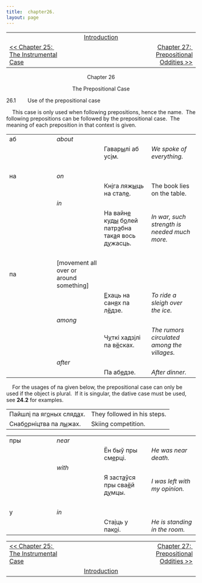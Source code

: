 ```yaml
---
title:  chapter26. 
layout: page
---
```



<table>
<colgroup>
<col style="width: 33%" />
<col style="width: 33%" />
<col style="width: 33%" />
</colgroup>
<tbody>
<tr class="odd">
<td><br />
</td>
<td style="text-align: center;"><a href="introduction.html">Introduction</a><br />
</td>
<td style="text-align: right;"><br />
</td>
</tr>
<tr class="even">
<td><a href="chapter25.html">&lt;&lt; Chapter 25:  The Instrumental Case</a><br />
</td>
<td style="text-align: center;"><br />
</td>
<td style="text-align: right;"><a href="chapter27.html">Chapter 27:  Prepositional Oddities &gt;&gt;</a></td>
</tr>
</tbody>
</table>

  

<div style="text-align: center;">

Chapter 26  
  
The Prepositional Case  

</div>

  
26.1        Use of the prepositional case  
  
    This case is only used when following prepositions, hence the name. 
The following prepositions can be followed by the prepositional case. 
The meaning of each preposition in that context is given.  
  

<table>
<colgroup>
<col style="width: 25%" />
<col style="width: 25%" />
<col style="width: 25%" />
<col style="width: 25%" />
</colgroup>
<tbody>
<tr class="odd">
<td>аб<br />
</td>
<td><span style="font-style: italic;">about</span><br />
</td>
<td><br />
</td>
<td><br />
</td>
</tr>
<tr class="even">
<td><br />
</td>
<td><br />
</td>
<td>Гавар<span style="text-decoration: underline;">ы</span>лі аб ус<span style="text-decoration: underline;">і</span>м.<br />
</td>
<td><span style="font-style: italic;">We spoke of everything.</span><br />
</td>
</tr>
<tr class="odd">
<td><br />
</td>
<td><br />
</td>
<td><br />
</td>
<td><br />
</td>
</tr>
<tr class="even">
<td>на<br />
</td>
<td><span style="font-style: italic;">on</span><br />
</td>
<td><br />
</td>
<td><br />
</td>
</tr>
<tr class="odd">
<td><br />
</td>
<td><br />
</td>
<td>Кн<span style="text-decoration: underline;">і</span>га ляж<span style="text-decoration: underline;">ы</span>ць на стал<span style="text-decoration: underline;">е</span>.<br />
</td>
<td>The book lies on the table.<br />
</td>
</tr>
<tr class="even">
<td><br />
</td>
<td><span style="font-style: italic;">in</span><br />
</td>
<td><br />
</td>
<td><br />
</td>
</tr>
<tr class="odd">
<td><br />
</td>
<td><br />
</td>
<td>На вайн<span style="text-decoration: underline;">е</span> куд<span style="text-decoration: underline;">ы</span> б<span style="text-decoration: underline;">о</span>лей патр<span style="text-decoration: underline;">э</span>бна так<span style="text-decoration: underline;">а</span>я вось д<span style="text-decoration: underline;">у</span>жасць.<br />
</td>
<td><span style="font-style: italic;">In war, such strength is needed much more.</span><br />
</td>
</tr>
<tr class="even">
<td><br />
</td>
<td><br />
</td>
<td><br />
</td>
<td><br />
</td>
</tr>
<tr class="odd">
<td>па<br />
</td>
<td>[movement all over or around something]<br />
</td>
<td><br />
</td>
<td><br />
</td>
</tr>
<tr class="even">
<td><br />
</td>
<td><br />
</td>
<td><span style="text-decoration: underline;">Е</span>хаць на сан<span style="text-decoration: underline;">я</span>х па л<span style="text-decoration: underline;">ё</span>дзе.<br />
</td>
<td><span style="font-style: italic;">To ride a sleigh over the ice.</span><br />
</td>
</tr>
<tr class="odd">
<td><br />
</td>
<td><span style="font-style: italic;">among</span><br />
</td>
<td><br />
</td>
<td><br />
</td>
</tr>
<tr class="even">
<td><br />
</td>
<td><br />
</td>
<td>Ч<span style="text-decoration: underline;">у</span>ткі хадз<span style="text-decoration: underline;">і</span>лі па в<span style="text-decoration: underline;">ё</span>сках.<br />
</td>
<td><span style="font-style: italic;">The rumors circulated among the villages.</span><br />
</td>
</tr>
<tr class="odd">
<td><br />
</td>
<td><span style="font-style: italic;">after</span><br />
</td>
<td><br />
</td>
<td><br />
</td>
</tr>
<tr class="even">
<td><br />
</td>
<td><br />
</td>
<td>Па аб<span style="text-decoration: underline;">е</span>дзе.<br />
</td>
<td><span style="font-style: italic;">After dinner.</span><br />
</td>
</tr>
</tbody>
</table>

  
  
    For the usages of па given below, the prepositional case can only be
used if the object is plural.  If it is singular, the dative case must
be used, see <span style="font-weight: bold;">24.2</span> for
examples.  
  

|                                                                                                                                                                             |                             |
| --------------------------------------------------------------------------------------------------------------------------------------------------------------------------- | --------------------------- |
| Пайшл<span style="text-decoration: underline;">і</span> па яг<span style="text-decoration: underline;">о</span>ных сляд<span style="text-decoration: underline;">а</span>х. | They followed in his steps. |
| Снаб<span style="text-decoration: underline;">о</span>рніцтва па л<span style="text-decoration: underline;">ы</span>жах.                                                    | Skiing competition.         |

  

<table>
<colgroup>
<col style="width: 25%" />
<col style="width: 25%" />
<col style="width: 25%" />
<col style="width: 25%" />
</colgroup>
<tbody>
<tr class="odd">
<td>пры<br />
</td>
<td><span style="font-style: italic;">near</span><br />
</td>
<td><br />
</td>
<td><br />
</td>
</tr>
<tr class="even">
<td><br />
</td>
<td><br />
</td>
<td>Ён быў пры см<span style="text-decoration: underline;">е</span>рці.<br />
</td>
<td><span style="font-style: italic;">He was near death.</span><br />
</td>
</tr>
<tr class="odd">
<td><br />
</td>
<td><span style="font-style: italic;">with</span><br />
</td>
<td><br />
</td>
<td><br />
</td>
</tr>
<tr class="even">
<td><br />
</td>
<td><br />
</td>
<td>Я заст<span style="text-decoration: underline;">а</span>ўся пры сва<span style="text-decoration: underline;">ё</span>й д<span style="text-decoration: underline;">у</span>мцы.<br />
</td>
<td><span style="font-style: italic;">I was left with my opinion.</span><br />
</td>
</tr>
<tr class="odd">
<td><br />
</td>
<td><br />
</td>
<td><br />
</td>
<td><br />
</td>
</tr>
<tr class="even">
<td>у<br />
</td>
<td><span style="font-style: italic;">in</span><br />
</td>
<td><br />
</td>
<td><br />
</td>
</tr>
<tr class="odd">
<td><br />
</td>
<td><br />
</td>
<td>Ста<span style="text-decoration: underline;">і</span>ць у пак<span style="text-decoration: underline;">о</span>і.<br />
</td>
<td><span style="font-style: italic;">He is standing in the room.</span><br />
</td>
</tr>
</tbody>
</table>

  
  

<table>
<colgroup>
<col style="width: 33%" />
<col style="width: 33%" />
<col style="width: 33%" />
</colgroup>
<tbody>
<tr class="odd">
<td><a href="chapter25.html">&lt;&lt; Chapter 25:  The Instrumental Case</a></td>
<td style="text-align: center;"><br />
</td>
<td style="text-align: right;"><a href="chapter27.html">Chapter 27:  Prepositional Oddities &gt;&gt;</a></td>
</tr>
<tr class="even">
<td><br />
</td>
<td style="text-align: center;"><a href="introduction.html">Introduction</a><br />
</td>
<td style="text-align: right;"><br />
</td>
</tr>
</tbody>
</table>

  
  
  
  
  
  
  
  
  
  
  
  
  
  
